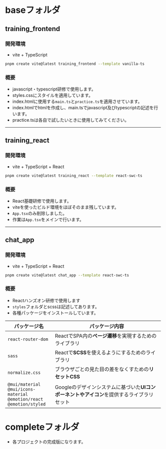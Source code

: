 # baseフォルダ
## training_frontend
### 開発環境
* vite + TypeScript
```bash
pnpm create vite@latest training_frontend --template vanilla-ts
```
### 概要
* javascript・typescript研修で使用します。
* styles.cssにスタイルを適用しています。
* index.htmlに使用する`main.ts`と`practice.ts`を適用させています。
* index.htmlでhtmlを作成し、main.tsでjavascript及びtypescriptの記述を行います。
* practice.tsは各自で試したいときに使用してみてください。

*** 
## training_react
### 開発環境
* vite + TypeScript + React
```bash
pnpm create vite@latest training_react --template react-swc-ts
```
### 概要
* React基礎研修で使用します。
* viteを使ったビルド環境をほぼそのまま残しています。
* `App.tsx`のみ削除しました。
* 作業は`App.tsx`をメインで行います。

*** 
## chat_app
### 開発環境
* vite + TypeScript + React
```bash
pnpm create vite@latest chat_app --template react-swc-ts
```

### 概要
* Reactハンズオン研修で使用します
* `styles`フォルダとscssは記述してあります。
* 各種パッケージをインストールしています。

| パッケージ名 | パッケージ内容 |
|--------------|----------------|
| `react-router-dom` | ReactでSPA内の**ページ遷移**を実現するためのライブラリ |
| `sass` | Reactで**SCSS**を使えるようにするためのライブラリ |
| `normalize.css` | ブラウザごとの見た目の差をなくすための**リセットCSS** |
| `@mui/material`<br>`@mui/icons-material`<br>`@emotion/react`<br>`@emotion/styled` | Googleのデザインシステムに基づいた**UIコンポーネントやアイコン**を提供するライブラリセット |


# completeフォルダ
* 各プロジェクトの完成版になります。




